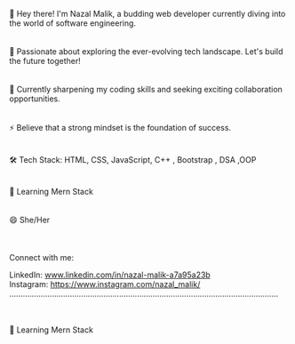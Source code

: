 👋 Hey there! I'm Nazal Malik, a budding web developer currently diving into the world of software engineering.<br> <br>
<br>
🚀 Passionate about exploring the ever-evolving tech landscape. Let's build the future together!<br> <br>
<br>
🌱 Currently sharpening my coding skills and seeking exciting collaboration opportunities.<br> <br>
<br>
⚡ Believe that a strong mindset is the foundation of success.<br><br>
<br>
🛠️ Tech Stack:  HTML, CSS, JavaScript, C++ , Bootstrap , DSA ,OOP <br><br>
<br>
🌱 Learning Mern Stack<br><br><br>
😄 She/Her<br><br>
<br>
<br>
Connect with me: <br>

LinkedIn: www.linkedin.com/in/nazal-malik-a7a95a23b
<br>
Instagram: https://www.instagram.com/nazal_malik/
<br>
........................................................................................................................
<br>
<br>
<br>

🌱 Learning Mern Stack<br>
